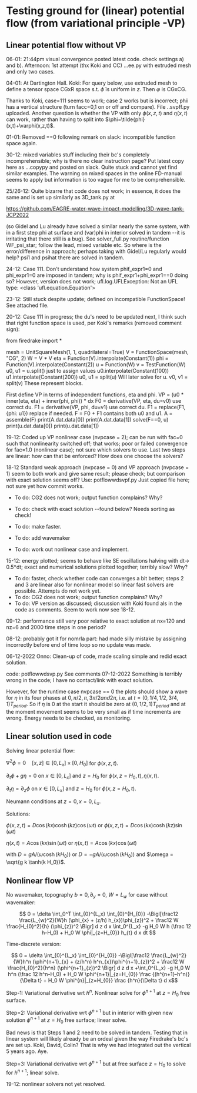 # Testing ground for (linear) potential flow (from variational principle -VP)

## Linear potential flow without VP

06-01: 21:44pm visual convergence posted latest code. check settings a) and b).
Afternoon: 1st attempt (thx Koki and CC) ...ee.py with extruded mesh and only two cases.

04-01: At Dartington Hall. 
Koki: For query below, use extruded mesh to define a tensor space CGxR space s.t. $\tilde{\phi}$ is uniform in $z$. Then $\varphi$ is CGxCG.

Thanks to Koki, case=111 seems to work; case 2 works but is incorrect; phii has a vertical structure (turn facc=0,1 on or off and compare). File ..svpff.py uploaded. Another question is whether the VP with only $\phi(x,z,t)$ and $\eta(x,t)$ can work, rather than having to split into $\phi=\tilde{phi}(x,t)+\varphi(x,z,t)$.

01-01: Removed ==0 following remark on slack: incompatible function space again.

30-12: mixed variables stuff including their bc's completely incomprehensible; why is there no clear instruction page?
Put latest copy here as ...copypy and posted on slack. Quite stuck and cannot yet find similar examples. The warning on mixed spaces in the online FD-manual seems to apply but information is too vague for me to be comprehensible.

25/26-12: Quite bizarre that code does not work; in essence, it does the same and is set up similarly as 3D_tank.py at 

 https://github.com/EAGRE-water-wave-impact-modelling/3D-wave-tank-JCP2022

(so Gidel and Lu already have solved a similar nearly the same system, with in a first step phi at surface and (var)phi in interior solved in tandem --it is irritating that there still is a bug).
See solver_full.py routine/function WF_psi_star; follow the lead, mixed variable etc. So where is the error/difference in approach; perhaps taking with Gidel/Lu regularly would help? psi1 and psihat there are solved in tandem.


24-12: Case 111. Don't understand how system phif_expr1=0 and phi_expr1=0 are imposed in tandem; why is phif_expr1+phi_expr1==0 doing so? However, version does not work; ufl.log.UFLException: Not an UFL type: <class 'ufl.equation.Equation'>

23-12: Still stuck despite update; defined on incompatible FunctionSpace! See attached file.

20-12: Case 111 in progress; the du's need to be updated next, I think such that right function space is used, per Koki's remarks (removed comment sign):

from firedrake import *
 

mesh = UnitSquareMesh(1, 1, quadrilateral=True)
V = FunctionSpace(mesh, "CG", 2)
W = V * V
eta = Function(V).interpolate(Constant(1))
phi = Function(V).interpolate(Constant(2))
u = Function(W)
v = TestFunction(W)
u0, u1 = u.split()   just to assign values
u0.interpolate(Constant(100))
u1.interpolate(Constant(200))
u0, u1 = split(u)   Will later solve for u.
v0, v1 = split(v)   These represent blocks.

 First define VP in terms of independent functions, eta and phi.
VP = (u0 * inner(eta, eta) + inner(phi, phi)) * dx
F0 = derivative(VP, eta, du=v0)   use correct du.
F1 = derivative(VP, phi, du=v1)   use correct du.
F1 = replace(F1, {phi: u1})   replace if needed.
F = F0 + F1   contains both u0 and u1.
A = assemble(F)
print(A.dat.data[0])
print(A.dat.data[1])
solve(F==0, u)
print(u.dat.data[0])
print(u.dat.data[1])

19-12: Coded up VP nonlinear case (nvpcase = 2); can be run with fac=0 such that nonlinearity switched off; that works; poor or failed convergence for fac=1.0 (nonlinear case); not sure which solvers to use. Last two steps are linear: how can that be enforced? How does one choose the solvers?
 

18-12 Standard weak approach (nvpcase = 0) and VP approach (nvpcase = 1) seem to both work and give same result; please check; but comparison with exact solution seems off? Use: potflowwdsvpf.py
Just copied file here; not sure yet how commit works. 
- To do: CG2 does not work; output function complains? Why?
- To do: check with exact solution --found below? Needs sorting as check!
- To do: make faster.

- To do: add wavemaker
- To do: work out nonlinear case and implement.

15-12: energy plotted; seems to behave like SE oscillations halving with dt-> 0.5*dt; exact and numerical solutions plotted together; terribly slow? Why?
- To do: faster, check whether code can converges a bit better; steps 2 and 3 are linear also for nonlinear model so linear fast solvers are possible.
Attempts do not work yet.
- To do: CG2 does not work; output function complains? Why?
- To do: VP version as discussed; discussion with Koki found als in the code as comments. Seem to work now see 18-12.

09-12: performance still very poor relative to exact solution at nx=120 and nz=6 and 2000 time steps in one period?

08-12: probably got it for nomrla part: had made silly mistake by assigning incorrectly before end of time loop so no update was made.

06-12-2022 Onno: Clean-up of code, made scaling simple and redid exact solution.

code: potflowwdsvp.py
See comments 07-12-2022
Something is terribly wrong in the code; I have no contact/link with exact solution.

However, for the runtime case nvpcase == 0 the plots should show a wave for $\eta$ in its four phases at $0, \pi/2, \pi, 3\pi/2 and 2\pi$, i.e. at $t=(0,1/4,1/2,3/4,1) T_{period}$. So if $\eta$ is 0 at the start it should be zero at $(0,1/2,1)T_{period}$ and at the moment movement seems to be very small as if time increments are wrong. Energy needs to be checked, as monitoring.

## Linear solution used in code

Solving linear potential flow:

$\nabla^2 \phi=0\quad[x,z]\in[0,L_x]\times[0,H_0]$ for $\phi(x,z,t)$.

$\partial_t\phi+g \eta = 0$ on $x\in[0,L_x]$ and $z=H_0$ for $\phi(x,z=H_0,t),\eta(x,t)$.

$\partial_t \eta = \partial_z\phi$ on $x\in[0,L_x]$ and $z=H_0$ for $\phi(x,z=H_0,t)$.

Neumann conditions at $z=0,x=0,L_x$.

Solutions:

$\phi(x,z,t) = D \cos(k x)\cosh(k z)\cos(\omega t)$ or $\phi(x,z,t) = D \cos(k x)\cosh(k z)\sin(\omega t)$ 

$\eta(x,t) = A \cos(k x) \sin(\omega t)$ or $\eta(x,t) = A \cos(k x) \cos(\omega t)$

with $D = g A/(\omega\cosh(k H_0))$ or $D = -g A/(\omega\cosh(k H_0))$ and $\omega = \sqrt{g k \tanh(k H_0)}$.

## Nonlinear flow VP

No wavemaker, topography $b=0, \partial_y =0$, $W=L_w$ for case without wavemaker:

$$ 0 = \delta \int_0^T \int_{0}^{L_x} \int_{0}^{H_{0}}
-\Bigl[\frac12 \frac{L_{w}^2}{W}h (\phi_{x} + (z/h) h_{x})\phi_{z})^2  + \frac12 W \frac{H_{0}^2}{h} (\phi_{z})^2 \Bigr] d z d x 
\int_0^{L_x}  -g H_0 W h (\frac 12 h-H_0) + H_0 W  \phi|_{z=H_{0}} h_{t} d x dt $$

Time-discrete version:

$$ 0 = \delta \int_{0}^{L_x} \int_{0}^{H_{0}}
-\Bigl[\frac12 \frac{L_{w}^2}{W}h^n (\phi^{n+1}_{x} + (z/h^n) h^n_{x})\phi^{n+1}_{z})^2  + \frac12 W \frac{H_{0}^2}{h^n} (\phi^{n+1}_{z})^2 \Bigr] d z d x 
+\int_0^{L_x}  -g H_0 W h^n (\frac 12 h^n-H_0) + H_0 W  \phi^{n+1}|_{z=H_{0}} \frac {(h^{n+1}-h^n)}{\Delta t}  + H_0 W  \phi^{n}|_{z=H_{0}} \frac {h^n}{\Delta t}  d x$$

Step-1: Variational derivative wrt $h^n$. Nonlinear solve for $\phi^{n+1}$ at $z=H_0$ free surface.

Step=2: Variational derivative wrt $\phi^{n+1}$ but in interior with given new solution $\phi^{n+1}$ at $z=H_0$ free surface; linear solve.

Bad news is that Steps 1 and 2 need to be solved in tandem. Testing that in linear system will likely already be an ordeal given the way Firedrake's bc's are set up. Koki, David, Colin? That is why we had integrated out the vertical 5 years ago. Aye.

Step=3: Variational derivative wrt $\phi^{n+1}$ but at free surface $z=H_0$ to solve for $h^{n+1}$; linear solve.

19-12: nonlinear solvers not yet resolved.
